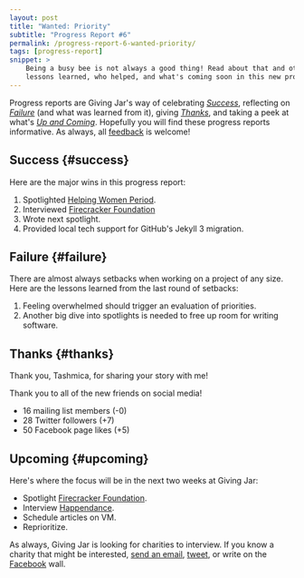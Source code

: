 ```yaml
---
layout: post
title: "Wanted: Priority"
subtitle: "Progress Report #6"
permalink: /progress-report-6-wanted-priority/
tags: [progress-report]
snippet: >
    Being a busy bee is not always a good thing! Read about that and other successes,
    lessons learned, who helped, and what's coming soon in this new progress report.
---
```


Progress reports are Giving Jar's way of celebrating *[Success][1]*, reflecting on *[Failure][2]* (and what was learned from it), giving *[Thanks][3]*, and taking a peek at what's *[Up and Coming][4]*. Hopefully you will find these progress reports informative. As always, all [feedback][5] is welcome!

## Success {#success}

Here are the major wins in this progress report:

1. Spotlighted [Helping Women Period][8].
2. Interviewed [Firecracker Foundation][9]
3. Wrote next spotlight.
4. Provided local tech support for GitHub's Jekyll 3 migration.

## Failure {#failure}

There are almost always setbacks when working on a project of any size. Here are the lessons learned from the last round of setbacks:

1. Feeling overwhelmed should trigger an evaluation of priorities. 
2. Another big dive into spotlights is needed to free up room for writing software.

## Thanks {#thanks}

Thank you, Tashmica, for sharing your story with me!

Thank you to all of the new friends on social media!

* 16 mailing list members (-0)
* 28 Twitter followers (+7)
* 50 Facebook page likes (+5)

## Upcoming {#upcoming}

Here's where the focus will be in the next two weeks at Giving Jar:

* Spotlight [Firecracker Foundation][9].
* Interview [Happendance][10].
* Schedule articles on VM.
* Reprioritize.

As always, Giving Jar is looking for charities to interview. If you know a charity that might be interested, [send an email][5], [tweet][6], or write on the [Facebook][7] wall.



[1]: #success "Success Section"
[2]: #failure "Failure Section"
[3]: #thanks "Thanks Section"
[4]: #upcoming "Upcoming Section"
[5]: mailto:hello@givingjar.org "Email Giving Jar"
[6]: https://twitter.com/givingjar "Giving Jar on Twitter"
[7]: https://www.facebook.com/givingjarorg "Giving Jar on Facebook"
[8]: http://blog.givingjar.org/charity-spotlight-helping-women-period/ "Charity Spotlight: Helping Women Period"
[9]: http://thefirecrackerfoundation.org/ "Firecracker Foundation Homepage"
[10]: http://happendance.org/ "Happendance Homepage"
